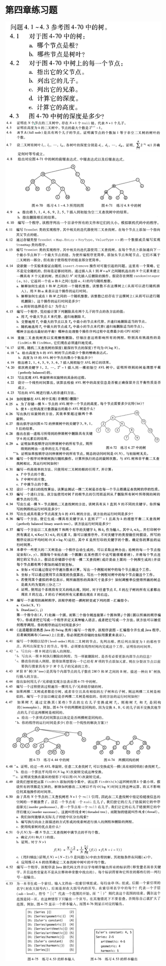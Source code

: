 # 第四章练习题
![](../../../../../../../practices/04/practice04_01.jpg)
![](../../../../../../../practices/04/practice04_02.jpg)
![](../../../../../../../practices/04/practice04_03.jpg)
![](../../../../../../../practices/04/practice04_04.jpg)
![](../../../../../../../practices/04/practice04_05.jpg)
![](../../../../../../../practices/04/practice04_06.jpg)
![](../../../../../../../practices/04/practice04_07.jpg)
![](../../../../../../../practices/04/practice04_08.jpg)
![](../../../../../../../practices/04/practice04_09.jpg)
![](../../../../../../../practices/04/practice04_10.jpg)
![](../../../../../../../practices/04/practice04_11.jpg)
![](../../../../../../../practices/04/practice04_12.jpg)
![](../../../../../../../practices/04/practice04_13.jpg)
![](../../../../../../../practices/04/practice04_14.jpg)
![](../../../../../../../practices/04/practice04_15.jpg)